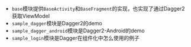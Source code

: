* `base`模块提供`BaseActivity`和`BaseFragment`的实现，也实现了通过Dagger2获取ViewModel
* `sample_dagger`模块是Dagger2的demo
* `sample_dagger_android`模块是Dagger2-Android的demo
* `sample_login`模块是Dagger在组件化中怎么使用的例子
